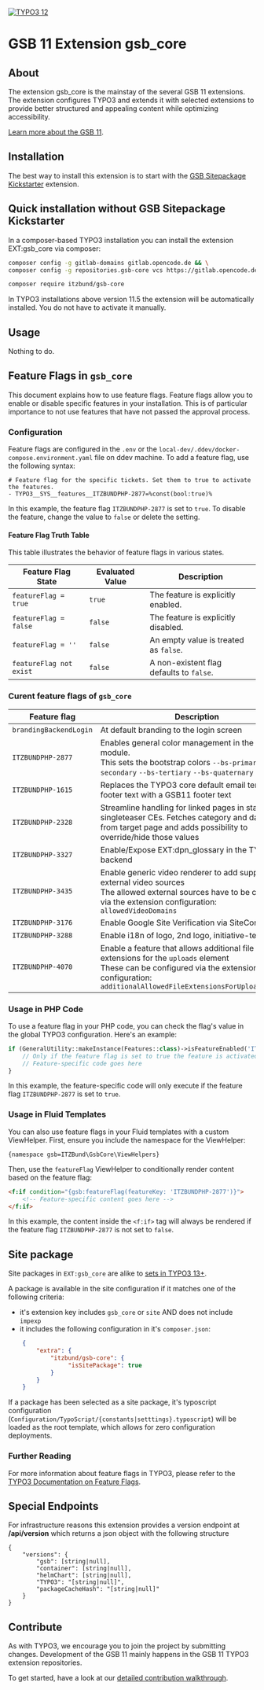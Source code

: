 <!--
SPDX-FileCopyrightText: 2024 Bundesrepublik Deutschland, vertreten durch das BMI/ITZBund

SPDX-License-Identifier: GPL-3.0-or-later
-->

<!-- PROJECT SHIELDS -->
[![TYPO3 12](https://img.shields.io/badge/TYPO3-12-orange.svg)](https://get.typo3.org/version/12)

# GSB&nbsp;11 Extension gsb_core


## About
The extension gsb_core is the mainstay of the several GSB&nbsp;11 extensions. The extension configures TYPO3 and extends it with selected extensions to provide better structured and appealing content while optimizing accessibility.

[Learn more about the GSB&nbsp;11][gsb11-readme-url].


## Installation
The best way to install this extension is to start with the [GSB Sitepackage Kickstarter][kickstarter-url] extension.

## Quick installation without GSB Sitepackage Kickstarter
In a composer-based TYPO3 installation you can install the extension EXT:gsb_core via composer:

```sh
composer config -g gitlab-domains gitlab.opencode.de && \
composer config -g repositories.gsb-core vcs https://gitlab.opencode.de/bmi/government-site-builder-11/extensions/gsb_core.git
```

```sh
composer require itzbund/gsb-core
```

In TYPO3 installations above version 11.5 the extension will be automatically installed. You do not have to activate it manually.

## Usage
Nothing to do.

## Feature Flags in `gsb_core`

This document explains how to use feature flags. Feature flags allow you to enable or disable specific features in your installation.
This is of particular importance to not use features that have not passed the approval process.

### Configuration

Feature flags are configured in the `.env` or the `local-dev/.ddev/docker-compose.environment.yaml` file on ddev machine. To add a feature flag, use the following syntax:

```plaintext
# Feature flag for the specific tickets. Set them to true to activate the features.
- TYPO3__SYS__features__ITZBUNDPHP-2877=%const(bool:true)%
```

In this example, the feature flag `ITZBUNDPHP-2877` is set to `true`. To disable the feature, change the value to `false` or delete
the setting.

#### Feature Flag Truth Table

This table illustrates the behavior of feature flags in various states.

| Feature Flag State      | Evaluated Value | Description                              |
|-------------------------|-----------------|------------------------------------------|
| `featureFlag = true`    | `true`          | The feature is explicitly enabled.       |
| `featureFlag = false`   | `false`         | The feature is explicitly disabled.      |
| `featureFlag = ''`      | `false`         | An empty value is treated as `false`.    |
| `featureFlag not exist` | `false`         | A non-existent flag defaults to `false`. |

### Curent feature flags of `gsb_core`

| Feature flag           | Description
|------------------------|------------------------------------------------------------------
| `brandingBackendLogin` | At default branding to the login screen
| `ITZBUNDPHP-2877`      | Enables general color management in the site module.<br />This sets the bootstrap colors `--bs-primary` `--bs-secondary` `--bs-tertiary` `--bs-quaternary`
| `ITZBUNDPHP-1615`      | Replaces the TYPO3 core default email template footer text with a GSB11 footer text
| `ITZBUNDPHP-2328`      | Streamline handling for linked pages in stage and singleteaser CEs. Fetches category and date value from target page and adds possibility to override/hide those values
| `ITZBUNDPHP-3327`      | Enable/Expose EXT:dpn_glossary in the TYPO3 backend
| `ITZBUNDPHP-3435`      | Enable generic video renderer to add support for external video sources<br />The allowed external sources have to be configured via the extension configuration: `allowedVideoDomains`
| `ITZBUNDPHP-3176`      | Enable Google Site Verification via SiteConfig
| `ITZBUNDPHP-3288`      | Enable i18n of logo, 2nd logo, initiative-text etc
| `ITZBUNDPHP-4070`      | Enable a feature that allows additional file extensions for the `uploads` element<br />These can be configured via the extension configuration: `additionalAllowedFileExtensionsForUploadsElement`

### Usage in PHP Code

To use a feature flag in your PHP code, you can check the flag's value in the global TYPO3 configuration. Here's an example:

```php
if (GeneralUtility::makeInstance(Features::class)->isFeatureEnabled('ITZBUNDPHP-2877')) {
    // Only if the feature flag is set to true the feature is activated
    // Feature-specific code goes here
}
```

In this example, the feature-specific code will only execute if the feature flag `ITZBUNDPHP-2877` is set to `true`.

### Usage in Fluid Templates

You can also use feature flags in your Fluid templates with a custom ViewHelper. First, ensure you include the namespace for the ViewHelper:

```plaintext
{namespace gsb=ITZBund\GsbCore\ViewHelpers}
```

Then, use the `featureFlag` ViewHelper to conditionally render content based on the feature flag:

```html
<f:if condition="{gsb:featureFlag(featureKey: 'ITZBUNDPHP-2877')}">
    <!-- Feature-specific content goes here -->
</f:if>
```

In this example, the content inside the `<f:if>` tag will always be rendered if the feature flag `ITZBUNDPHP-2877` is not set to `false`.

## Site package

Site packages in `EXT:gsb_core` are alike to [sets in TYPO3 13+][typo3-13-sets-url].

A package is available in the site configuration if it matches one of the following criteria:

* it's extension key includes `gsb_core` or `site` AND does not include `impexp`
* it includes the following configuration in it's `composer.json`:

```json
    {
        "extra": {
            "itzbund/gsb-core": {
                 "isSitePackage": true
            }
        }
    }
```

If a package has been selected as a site package, it's typoscript configuration (`Configuration/TypoScript/{constants|setttings}.typoscript`) will be loaded as the root template, which allows for zero configuration deployments.

### Further Reading

For more information about feature flags in TYPO3, please refer to the [TYPO3 Documentation on Feature Flags](https://docs.typo3.org/m/typo3/reference-coreapi/12.4/en-us/Configuration/FeatureToggles.html).

## Special Endpoints

For infrastructure reasons this extension provides a version endpoint at **/api/version** which returns a json object with the following structure
```
{
    "versions": {
        "gsb": [string|null],
        "container": [string|null],
        "helmChart": [string|null],
        "TYPO3": "[string|null]",
        "packageCacheHash": "[string|null]"
    }
}
```

## Contribute
As with TYPO3, we encourage you to join the project by submitting changes. Development of the GSB&nbsp;11 mainly happens in the GSB&nbsp;11 TYPO3 extension repositories.

To get started, have a look at our [detailed contribution walkthrough](https://gitlab.opencode.de/bmi/government-site-builder-11/extensions/gitlab-profile/-/blob/main/CONTRIBUTING.md).


<!-- MARKDOWN LINKS & IMAGES -->
<!-- https://www.markdownguide.org/basic-syntax/#reference-style-links -->
[gsb11-readme-url]: https://gitlab.opencode.de/bmi/government-site-builder-11/extensions
[kickstarter-url]: https://gitlab.opencode.de/bmi/government-site-builder-11/extensions/gsb-sitepackage-kickstarter
[typo3-13-sets-url]: [https:////](https://docs.typo3.org/m/typo3/reference-coreapi/main/en-us/ApiOverview/SiteHandling/SiteSets.html)

